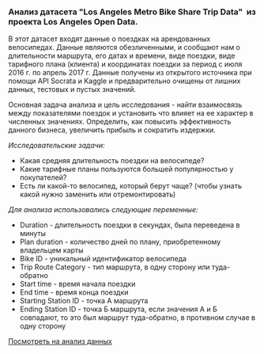 ### Анализ датасета "Los Angeles Metro Bike Share Trip Data"  из проекта Los Angeles Open Data. 

В этот датасет входят данные о поездках на арендованных велосипедах. Данные являются обезличенными, и сообщают нам о длительности маршрута, его датах и времени, виде поездки, виде тарифного плана (клиента) и координатах поездки за период с июля 2016 г. по апрель 2017 г. Данные получены из открытого источника при помощи API Socrata и Kaggle и предварительно очищены от лишних данных, тестовых и пустых значений.

Основная задача анализа и цель исследования - найти взаимосвязь между показателями поездок и установить что влияет на ее характер в численных значениях. Определить, как повысить эффективность данного бизнеса, увеличить прибыль и сократить издержки.

*Исследовательские задачи:*
- Какая средняя длительность поездки на велосипеде?
- Какие тарифные планы пользуются большей популярностью у покупателей?
- Есть ли какой-то велосипед, который берут чаще? (чтобы узнать какой нужно заменить или отремонтировать)

*Для анализа использовались следующие переменные:*
- Duration - длительность поездки в секундах, была переведена в минуты
- Plan duration - количество дней по плану, приобретенному владельцем карты
- Bike ID - уникальный идентификатор велосипеда
- Trip Route Category - тип маршрута, в одну сторону или туда-обратно
- Start time - время начала поездки
- End time - время конца поездки
- Starting Station ID - точка А маршрута
- Ending Station ID - точка Б маршрута, если значения А и Б совпадают, то это был маршрут туда-обратно, в противном случае в одну сторону


[Посмотреть на анализ данных](../blob/master/FinalReport_FedorovaEkaterina_BicycleTrip.ipynb)
```
